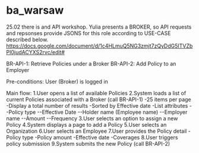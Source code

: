# ba_warsaw
25.02 there is and API workshop.
Yulia presents a BROKER, so API requests and repsonses provide JSONS for this role according to USE-CASE described below.
https://docs.google.com/document/d/1c4HLmuQ5NG3zmjt7zQyDdG5ITVZbPI0judACYXS2rvc/edit#



BR-API-1: Retrieve Policies under a Broker
BR-API-2: Add Policy to an Employer

Pre-conditions:
User (Broker) is logged in

Main flow:
1.User opens a list of available Policies
2.System loads a list of current Policies associated with a Broker (call BR-API-1)
   -25 items per page
   -Display a total number of results
   -Sorted by Effective date
   -List attributes
     --Policy type
     --Effective Date
     --Holder name (Employee name)
     --Employer name
     --Amount
     --Frequency
3.User selects an option to assign a new Policy
4.System displays a page to add a Policy
5.User selects an Organization
6.User selects an Employee
7.User provides the Policy detail
  -Policy type
  -Policy amount
  -Effective date
  -Coverages
8.User triggers policy submission
9.System submits the new Policy (call BR-API-2)
